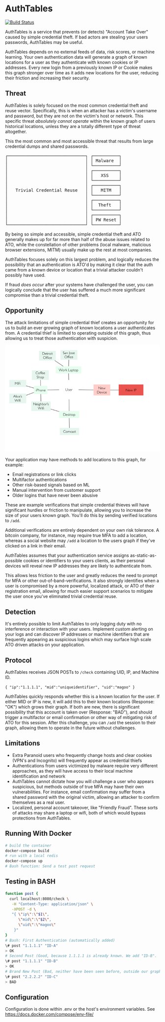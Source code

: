 # AuthTables
[![Build Status](https://travis-ci.com/magoo/AuthTables.svg?token=fpqWnUyRzpaumK7xop3q&branch=master)](https://travis-ci.com/magoo/AuthTables)

AuthTables is a service that prevents (or detects) "Account Take Over" caused by simple credential theft. If bad actors are stealing your users passwords, AuthTables may be useful.

AuthTables depends on no external feeds of data, risk scores, or machine learning. Your own authentication data will generate a graph of known locations for a user as they authenticate with known cookies or IP addresses. Every new login from a previously known IP or Cookie makes this graph stronger over time as it adds new locations for the user, reducing their friction and increasing their security.

## Threat

AuthTables is solely focused on the most common credential theft and reuse vector. Specifically, this is when an attacker has a victim's username and password, but they are not on the victim's host or network. This specific threat _absolutely cannot operate_ within the known graph of users historical locations, unless they are a totally different type of threat altogether.

This the most common and most accessible threat that results from large credential dumps and shared passwords.

<pre>
┌──────────────────────────────┐ ┌──────────┐
│                              │ │ Malware  │
│                              │ └──────────┘
│                              │ ┌──────────┐
│                              │ │   XSS    │
│                              │ └──────────┘
│                              │ ┌──────────┐
│   Trivial Credential Reuse   │ │   MITM   │
│                              │ └──────────┘
│                              │ ┌──────────┐
│                              │ │  Theft   │
│                              │ └──────────┘
│                              │ ┌──────────┐
│                              │ │ PW Reset │
└──────────────────────────────┘ └──────────┘
</pre>

By being so simple and accessible, simple credential theft and ATO generally makes up for far more than half of the abuse issues related to ATO, while the constellation of other problems (local malware, malicious browser extensions, MITM) usually make up the rest at most companies.

AuthTables focuses solely on this largest problem, and logically reduces the possibility that an authentication is ATO'd by making it clear that the auth came from a known device or location that a trivial attacker couldn't possibly have used.

If fraud *does occur* after your systems have challenged the user, you can logically conclude that the user has suffered a much more significant compromise than a trivial credential theft.

## Opportunity
The attack limitations of simple credential thief creates an opportunity for us to build an ever growing graph of known locations a user authenticates from. A credential thief is limited to operating outside of this graph, thus allowing us to treat those authentication with suspicion.

![image](graph.png)

Your application may have methods to add locations to this graph, for example:

- Email registrations or link clicks
- Multifactor authentications
- Other risk-based signals based on ML
- Manual intervention from customer support
- Older logins that have never been abusive

These are example verifications that simple credential thieves will have significant hurdles or friction to manipulate, allowing you to increase the size of your users known graph. You'll do this by sending verified locations to `/add`.

Additional verifications are entirely dependent on your own risk tolerance. A bitcoin company, for instance, may require true MFA to add a location, whereas a social website may `/add` a location to the users graph if they've clicked on a link in their email.

AuthTables assumes that your authentication service assigns as-static-as-possible cookies or identifiers to your users clients, as their personal devices will reveal new IP addresses they are likely to authenticate from.

This allows less friction to the user and greatly reduces the need to prompt for MFA or other out-of-band-verifications. It also strongly identifies when a user is compromised by a more powerful, localized attack, or ATO of their registration email, allowing for much easier support scenarios to mitigate the user once you've eliminated trivial credential reuse.

## Detection
It's entirely possible to limit AuthTables to only logging duty with no interference or interaction with your users. Implement custom alerting on your logs and can discover IP addresses or machine identifiers that are frequently appearing as suspicious logins which may surface high scale ATO driven attacks on your application.

## Protocol

AuthTables receives JSON POSTs  to `/check` containing UID, IP, and Machine ID.

`{
  "ip":"1.1.1.1",
  "mid":"uniqueidentifier",
  "uid":"magoo"
  }`

AuthTables quickly responds whether this is a known location for the user. If either MID or IP is new, it will add this to their known locations (Response: "OK") which grows their graph. If both are new, there is significant possibility that this account is taken over (Response: "BAD"), and should trigger a multifactor or email confirmation or other way of mitigating risk of ATO for this session. After this challenge, you can `/add` the session to their graph, allowing them to operate in the future without challenges.

## Limitations

- Extra Paranoid users who frequently change hosts and clear cookies (VPN's and Incognito) will frequently appear as credential thiefs
- Authentications from users victimized by malware require very different approaches, as they will have access to their local machine identification and network
- AuthTables cannot dictate how you will challenge a user who appears suspicious, but methods outside of true MFA may have their own vulnerabilities. For instance, email confirmation may suffer from a shared password with the original victim, allowing an attacker to confirm themselves as a real user.
- Localized, personal account takeover, like "Friendly Fraud". These sorts of attacks may share a laptop or wifi, both of which would bypass protections from AuthTables.

## Running With Docker

```bash
# build the container
docker-compose build
# run with a local redis
docker-compose up
# Bash function: Send a test post request

```

## Testing in BASH
```bash
function post {
  curl localhost:8080/check \
   -H "Content-Type: application/json" \
   -XPOST -d \
   "{ \"ip\":\"$1\",
      \"mid\":\"$2\",
      \"uid\":\"magoo\"
    }"
}
# Bash: First Authentication (automatically added)
\# post "1.1.1.1" "ID-A"
> OK
# Second Post (Good, because 1.1.1.1 is already known. We add "ID-B".
\# post "1.1.1.1" "ID-B"
> OK
# Brand New Post (Bad, neither have been seen before, outside our graph of good)
\# post "2.2.2.2" "ID-C"
> BAD
```

## Configuration
Configuration is done within .env or the host's environment variables. See https://docs.docker.com/compose/env-file/
